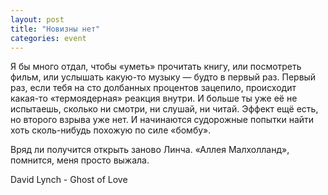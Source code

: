 ```yaml
---
layout: post
title: "Новизны нет"
categories: event
---
```

Я бы много отдал, чтобы «уметь» прочитать книгу, или посмотреть фильм, или услышать какую-то музыку — будто в первый раз. Первый раз, если тебя на сто долбанных процентов зацепило, происходит какая-то «термоядерная» реакция внутри. И больше ты уже её не испытаешь, сколько ни смотри, ни слушай, ни читай. Эффект ещё есть, но второго взрыва уже нет. И начинаются судорожные попытки найти хоть сколь-нибудь похожую по силе «бомбу».

Вряд ли получится открыть заново Линча. «Аллея Малхолланд», помнится, меня просто выжала.

David Lynch - Ghost of Love

